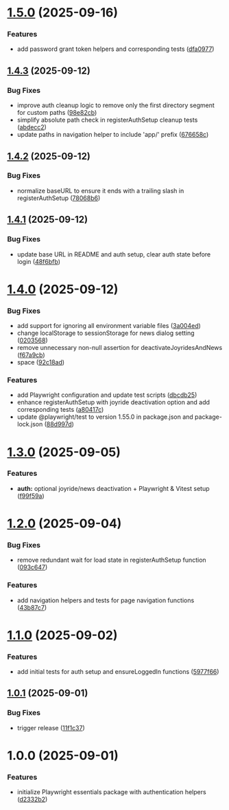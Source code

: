 # [1.5.0](https://github.com/TIMOCOM-GmbH/playwright-essentials/compare/v1.4.3...v1.5.0) (2025-09-16)

### Features

- add password grant token helpers and corresponding tests ([dfa0977](https://github.com/TIMOCOM-GmbH/playwright-essentials/commit/dfa0977d1ddbe440c5f50ee3f8efadf19171aab9))

## [1.4.3](https://github.com/TIMOCOM-GmbH/playwright-essentials/compare/v1.4.2...v1.4.3) (2025-09-12)

### Bug Fixes

- improve auth cleanup logic to remove only the first directory segment for custom paths ([98e82cb](https://github.com/TIMOCOM-GmbH/playwright-essentials/commit/98e82cb862f83cfffb6c318957f0dc334ec19fb5))
- simplify absolute path check in registerAuthSetup cleanup tests ([abdecc2](https://github.com/TIMOCOM-GmbH/playwright-essentials/commit/abdecc2ee6f3a9948a1aa49aa3e68e746e2ba01d))
- update paths in navigation helper to include 'app/' prefix ([676658c](https://github.com/TIMOCOM-GmbH/playwright-essentials/commit/676658c967838ace0482ef9f91fdf4e2cfbc88fe))

## [1.4.2](https://github.com/TIMOCOM-GmbH/playwright-essentials/compare/v1.4.1...v1.4.2) (2025-09-12)

### Bug Fixes

- normalize baseURL to ensure it ends with a trailing slash in registerAuthSetup ([78068b6](https://github.com/TIMOCOM-GmbH/playwright-essentials/commit/78068b6dca3934e7cc9fa776f7c23f1d4b5774f3))

## [1.4.1](https://github.com/TIMOCOM-GmbH/playwright-essentials/compare/v1.4.0...v1.4.1) (2025-09-12)

### Bug Fixes

- update base URL in README and auth setup, clear auth state before login ([48f6bfb](https://github.com/TIMOCOM-GmbH/playwright-essentials/commit/48f6bfb821b6ba26da5f10db9b70d4727211366f))

# [1.4.0](https://github.com/TIMOCOM-GmbH/playwright-essentials/compare/v1.3.0...v1.4.0) (2025-09-12)

### Bug Fixes

- add support for ignoring all environment variable files ([3a004ed](https://github.com/TIMOCOM-GmbH/playwright-essentials/commit/3a004edd9385328c325b0e54c31ebd46b59e5de3))
- change localStorage to sessionStorage for news dialog setting ([0203568](https://github.com/TIMOCOM-GmbH/playwright-essentials/commit/02035680519461523fd2bd3e3d0d31826cb2cddd))
- remove unnecessary non-null assertion for deactivateJoyridesAndNews ([f67a9cb](https://github.com/TIMOCOM-GmbH/playwright-essentials/commit/f67a9cbc074766b6455ee824396d6e89c2562dc4))
- space ([92c18ad](https://github.com/TIMOCOM-GmbH/playwright-essentials/commit/92c18ad3d1a554180789bac5012e5e63148ae64f))

### Features

- add Playwright configuration and update test scripts ([dbcdb25](https://github.com/TIMOCOM-GmbH/playwright-essentials/commit/dbcdb258ea8771b9e334462788f2b961afd49e88))
- enhance registerAuthSetup with joyride deactivation option and add corresponding tests ([a80417c](https://github.com/TIMOCOM-GmbH/playwright-essentials/commit/a80417c1a4958a896789d5737306ddee4d868caa))
- update @playwright/test to version 1.55.0 in package.json and package-lock.json ([88d997d](https://github.com/TIMOCOM-GmbH/playwright-essentials/commit/88d997d828d86e555573c6fd93452d02d9a7e899))

# [1.3.0](https://github.com/TIMOCOM-GmbH/playwright-essentials/compare/v1.2.0...v1.3.0) (2025-09-05)

### Features

- **auth:** optional joyride/news deactivation + Playwright & Vitest setup ([f99f59a](https://github.com/TIMOCOM-GmbH/playwright-essentials/commit/f99f59a45070daa2a519d5c5919b6f1b3453f730))

# [1.2.0](https://github.com/TIMOCOM-GmbH/playwright-essentials/compare/v1.1.0...v1.2.0) (2025-09-04)

### Bug Fixes

- remove redundant wait for load state in registerAuthSetup function ([093c647](https://github.com/TIMOCOM-GmbH/playwright-essentials/commit/093c647a612deb624f76b162bdaf5468d47fede7))

### Features

- add navigation helpers and tests for page navigation functions ([43b87c7](https://github.com/TIMOCOM-GmbH/playwright-essentials/commit/43b87c7aac63847af0adf2465941e6b20ba7e60c))

# [1.1.0](https://github.com/TIMOCOM-GmbH/playwright-essentials/compare/v1.0.1...v1.1.0) (2025-09-02)

### Features

- add initial tests for auth setup and ensureLoggedIn functions ([5977f66](https://github.com/TIMOCOM-GmbH/playwright-essentials/commit/5977f6629c22686df74cd90b6f68f05670014ba2))

## [1.0.1](https://github.com/TIMOCOM-GmbH/playwright-essentials/compare/v1.0.0...v1.0.1) (2025-09-01)

### Bug Fixes

- trigger release ([11f1c37](https://github.com/TIMOCOM-GmbH/playwright-essentials/commit/11f1c37dd72d93f56306f9e476405c685090f4ce))

# 1.0.0 (2025-09-01)

### Features

- initialize Playwright essentials package with authentication helpers ([d2332b2](https://github.com/TIMOCOM-GmbH/playwright-essentials/commit/d2332b22ccbf385f2198d6f96eb26e64e4f74d3e))
